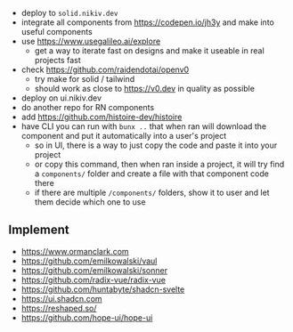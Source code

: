- deploy to `solid.nikiv.dev`
- integrate all components from https://codepen.io/jh3y and make into useful components
- use https://www.usegalileo.ai/explore
  - get a way to iterate fast on designs and make it useable in real projects fast
- check https://github.com/raidendotai/openv0
  - try make for solid / tailwind
  - should work as close to https://v0.dev in quality as possible
- deploy on ui.nikiv.dev
- do another repo for RN components
- add https://github.com/histoire-dev/histoire
- have CLI you can run with `bunx ..` that when ran will download the component and put it automatically into a user's project
  - so in UI, there is a way to just copy the code and paste it into your project
  - or copy this command, then when ran inside a project, it will try find a `components/` folder and create a file with that component code there
  - if there are multiple `/components/` folders, show it to user and let them decide which one to use

## Implement

- https://www.ormanclark.com
- https://github.com/emilkowalski/vaul
- https://github.com/emilkowalski/sonner
- https://github.com/radix-vue/radix-vue
- https://github.com/huntabyte/shadcn-svelte
- https://ui.shadcn.com
- https://reshaped.so/
- https://github.com/hope-ui/hope-ui
